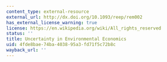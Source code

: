 ```yaml
---
content_type: external-resource
external_url: http://dx.doi.org/10.1093/reep/rem002
has_external_license_warning: true
license: https://en.wikipedia.org/wiki/All_rights_reserved
status: ''
title: Uncertainty in Environmental Economics
uid: 4fde8bae-74ba-4038-95a3-fd71f5c72b8c
wayback_url: ''
---
```

